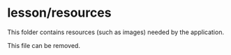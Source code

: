 # lesson/resources

This folder contains resources (such as images) needed by the application. 

This file can be removed.
